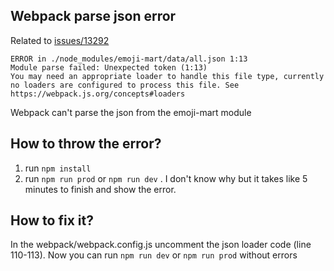 
## Webpack parse json error
Related to [issues/13292](https://github.com/webpack/webpack/issues/13292)
````
ERROR in ./node_modules/emoji-mart/data/all.json 1:13
Module parse failed: Unexpected token (1:13)
You may need an appropriate loader to handle this file type, currently no loaders are configured to process this file. See https://webpack.js.org/concepts#loaders
````
Webpack can't parse the json from the emoji-mart module

## How to throw the error?
1. run `npm install`
2. run `npm run prod` or `npm run dev` . I don't know why but it takes like 5 minutes to finish and show the error.

## How to fix it?
In the webpack/webpack.config.js uncomment the json loader code (line 110-113).
Now you can run `npm run dev` or `npm run prod` without errors